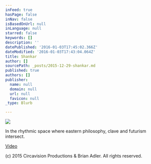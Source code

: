 ```yaml
---
inFeed: true
hasPage: false
inNav: false
isBasedOnUrl: null
inLanguage: null
starred: false
keywords: []
description: ''
datePublished: '2016-01-03T17:45:02.366Z'
dateModified: '2016-01-03T17:43:04.064Z'
title: Shankar
author: []
sourcePath: _posts/2015-12-29-shankar.md
published: true
authors: []
publisher:
  name: null
  domain: null
  url: null
  favicon: null
_type: Blurb

---
```

![](https://the-grid-user-content.s3-us-west-2.amazonaws.com/4d6c1411-01dc-40c0-b785-a1bcd0cb57d9.jpg)

In the rhythmic space where eastern philosophy, clave and futurism intersect. 

[Video][0]

(c) 2015 Circavision Productions & Brian Adler. All rights reserved.

[0]: https://www.youtube.com/watch?v=smZe1dIuWfc